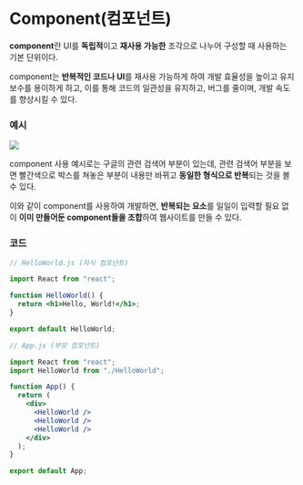 # Component(컴포넌트)

**component**란 UI를 **독립적**이고 **재사용 가능한** 조각으로 나누어 구성할 때 사용하는 기본 단위이다.

component는 **반복적인 코드나 UI**를 재사용 가능하게 하여 개발 효율성을 높이고 유지보수를 용이하게 하고, 이를 통해 코드의 일관성을 유지하고, 버그를 줄이며, 개발 속도를 향상시킬 수 있다.

### 예시

![](https://velog.velcdn.com/images/junjuny0227/post/e7712493-b84e-4439-bb1b-1df5e5583a42/image.png)

component 사용 예시로는 구글의 관련 검색어 부분이 있는데, 관련 검색어 부분을 보면 빨간색으로 박스를 쳐놓은 부분이 내용만 바뀌고 **동일한 형식으로 반복**되는 것을 볼 수 있다.

이와 같이 component를 사용하여 개발하면, **반복되는 요소**를 일일이 입력할 필요 없이 **이미 만들어둔 component들을 조합**하여 웹사이트를 만들 수 있다.

### 코드

```jsx
// HelloWorld.js (자식 컴포넌트)

import React from "react";

function HelloWorld() {
  return <h1>Hello, World!</h1>;
}

export default HelloWorld;
```

```jsx
// App.js (부모 컴포넌트)

import React from "react";
import HelloWorld from "./HelloWorld";

function App() {
  return (
    <div>
      <HelloWorld />
      <HelloWorld />
      <HelloWorld />
    </div>
  );
}

export default App;
```
